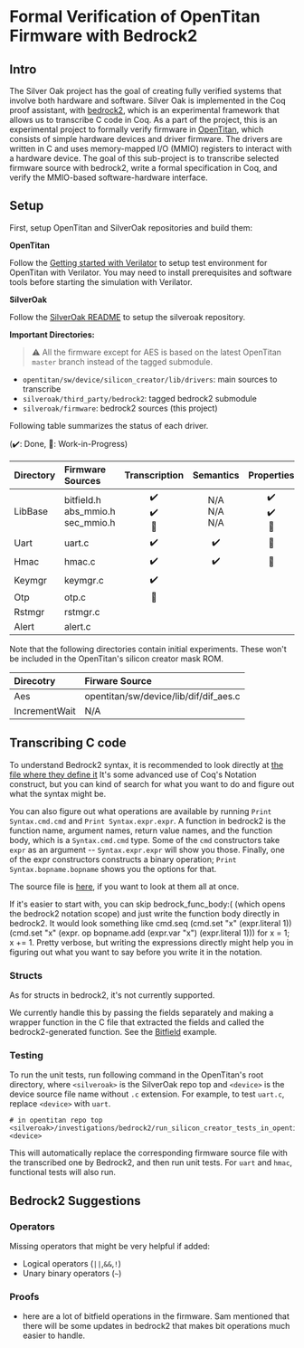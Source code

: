 # Formal Verification of OpenTitan Firmware with Bedrock2

## Intro

The Silver Oak project has the goal of creating fully verified systems that involve both hardware and software. Silver Oak is implemented in the Coq proof assistant, with [bedrock2](https://github.com/mit-plv/bedrock2), which is an experimental framework that allows us to transcribe C code in Coq.
As a part of the project, this is an experimental project to formally verify firmware in [OpenTitan](https://github.com/lowRISC/opentitan), which consists of simple hardware devices and driver firmware. The drivers are written in C and uses memory-mapped I/O (MMIO) registers to interact with a hardware device.
The goal of this sub-project is to transcribe selected firmware source with bedrock2, write a formal specification in Coq, and verify the MMIO-based software-hardware interface.

## Setup

First, setup OpenTitan and SilverOak repositories and build them:

**OpenTitan**

Follow the [Getting started with Verilator](https://docs.opentitan.org/doc/ug/getting_started_verilator/) to setup test environment for OpenTitan with Verilator.
You may need to install prerequisites and software tools before starting the simulation with Verilator.

**SilverOak**

Follow the [SilverOak README](https://github.com/project-oak/silveroak) to setup the silveroak repository.

**Important Directories:**

> :warning: All the firmware except for AES is based on the latest OpenTitan `master` branch instead of the tagged submodule.

* `opentitan/sw/device/silicon_creator/lib/drivers`: main sources to transcribe
* `silveroak/third_party/bedrock2`: tagged bedrock2 submodule
* `silveroak/firmware`: bedrock2 sources (this project)

Following table summarizes the status of each driver.

(:heavy_check_mark:: Done, :construction:: Work-in-Progress)

| Directory | Firmware Sources | Transcription | Semantics | Properties |
|:-----|:----|:--:|:--:|:--:|
| LibBase | bitfield.h <br> abs_mmio.h <br> sec_mmio.h | :heavy_check_mark: <br> :heavy_check_mark: <br> :construction: | N/A <br> N/A <br> N/A | :heavy_check_mark: <br> :heavy_check_mark: <br> :construction: |
| Uart | uart.c | :heavy_check_mark: | :heavy_check_mark: | :construction: |
| Hmac | hmac.c | :heavy_check_mark: | :heavy_check_mark: | :construction: |
| Keymgr | keymgr.c | :heavy_check_mark: | | |
| Otp | otp.c | :construction: | | |
| Rstmgr | rstmgr.c ||||
| Alert| alert.c ||||

Note that the following directories contain initial experiments. These won't be included in the OpenTitan's silicon creator mask ROM.

| Direcotry | Firware Source |
| :------|:---|
| Aes | opentitan/sw/device/lib/dif/dif_aes.c |
| IncrementWait | N/A |

## Transcribing C code

To understand Bedrock2 syntax, it is recommended to look directly at [the file where they define it](https://github.com/mit-plv/bedrock2/blob/master/bedrock2/src/bedrock2/NotationsCustomEntry.v)
It's some advanced use of Coq's Notation construct, but you can kind of search for what you want to do and figure out what the syntax might be.

You can also figure out what operations are available by running `Print Syntax.cmd.cmd` and `Print Syntax.expr.expr`. A function in bedrock2 is the function name, argument names, return value names, and the function body, which is a `Syntax.cmd.cmd` type. Some of the `cmd` constructors take `expr` as an argument -- `Syntax.expr.expr` will show you those. Finally, one of the expr constructors constructs a binary operation; `Print Syntax.bopname.bopname` shows you the options for that.

The source file is [here](https://github.com/mit-plv/bedrock2/blob/master/bedrock2/src/bedrock2/Syntax.v), if you want to look at them all at once.


If it's easier to start with, you can skip bedrock_func_body:( (which opens the bedrock2 notation scope) and just write the function body directly in bedrock2. It would look something like cmd.seq (cmd.set "x" (expr.literal 1)) (cmd.set "x" (expr. op bopname.add (expr.var "x") (expr.literal 1))) for x = 1; x += 1. Pretty verbose, but writing the expressions directly might help you in figuring out what you want to say before you write it in the notation.


### Structs

As for structs in bedrock2, it's not currently supported.

We currently handle this by passing the fields separately and making a wrapper function in the C file that extracted the fields and called the bedrock2-generated function. See the [Bitfield](https://github.com/project-oak/silveroak/blob/0fb12e149f8af0c7bb71f9d428a5ef481e6dabdc/investigations/bedrock2/LibBase/Bitfield.v#L39) example.


### Testing

To run the unit tests, run following command in the OpenTitan's root directory, where `<silveroak>` is the SilverOak repo top and `<device>` is the device source file name without `.c` extension.
For example, to test `uart.c`, replace `<device>` with `uart`.

```
# in opentitan repo top
<silveroak>/investigations/bedrock2/run_silicon_creator_tests_in_opentitan.sh <device>
```

This will automatically replace the corresponding firmware source file with the transcribed one by Bedrock2, and then run unit tests.
For `uart` and `hmac`, functional tests will also run.


## Bedrock2 Suggestions

### Operators

Missing operators that might be very helpful if added:
* Logical operators (`||`,`&&`,`!`)
* Unary binary operators (`~`)

### Proofs

* here are a lot of bitfield operations in the firmware. Sam mentioned that there will be some updates in bedrock2 that makes bit operations much easier to handle.
